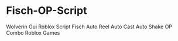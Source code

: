 # Fisch-OP-Script
Wolverin Gui Roblox Script Fisch Auto Reel Auto Cast Auto Shake OP Combo Roblox Games
